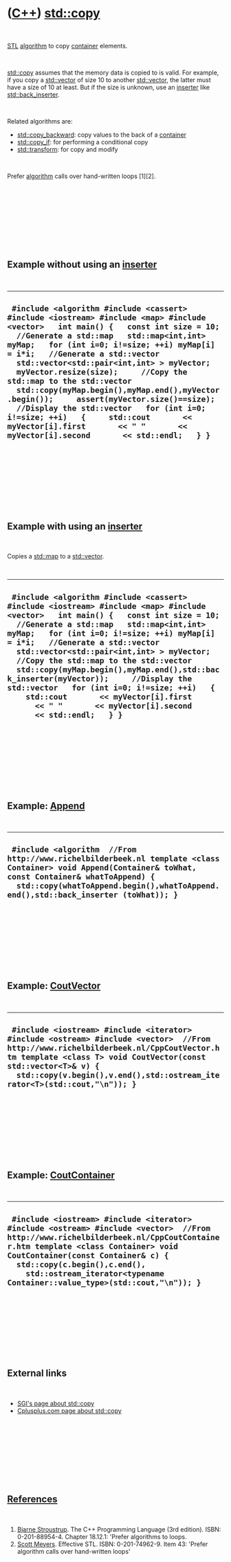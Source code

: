 
 

 

 

 

 

([C++](Cpp.md)) [std::copy](CppCopy.md)
=========================================

 

[STL](CppStl.md) [algorithm](CppAlgorithm.md) to copy
[container](CppContainer.md) elements.

 

[std::copy](CppCopy.md) assumes that the memory data is copied to is
valid. For example, if you copy a [std::vector](CppVector.md) of size
10 to another [std::vector](CppVector.md), the latter must have a size
of 10 at least. But if the size is unknown, use an
[inserter](CppInserter.md) like
[std::back\_inserter](CppBack_inserter.md).

 

Related algorithms are:

-   [std::copy\_backward](CppCopy_backward.md): copy values to the back
    of a [container](CppContainer.md)
-   [std::copy\_if](CppCopy_if.md): for performing a conditional copy
-   [std::transform](CppTransform.md): for copy and modify

 

Prefer [algorithm](CppAlgorithm.md) calls over hand-written loops
\[1\]\[2\].

 

 

 

 

 

Example without using an [inserter](CppInserter.md)
----------------------------------------------------

 

  ---------------------------------------------------------------------------------------------------------------------------------------------------------------------------------------------------------------------------------------------------------------------------------------------------------------------------------------------------------------------------------------------------------------------------------------------------------------------------------------------------------------------------------------------------------------------------------------------------------------------------------------------------------
  ` #include <algorithm #include <cassert> #include <iostream> #include <map> #include <vector>   int main() {   const int size = 10;   //Generate a std::map   std::map<int,int> myMap;   for (int i=0; i!=size; ++i) myMap[i] = i*i;   //Generate a std::vector   std::vector<std::pair<int,int> > myVector;   myVector.resize(size);     //Copy the std::map to the std::vector   std::copy(myMap.begin(),myMap.end(),myVector.begin());     assert(myVector.size()==size);   //Display the std::vector   for (int i=0; i!=size; ++i)   {     std::cout       << myVector[i].first       << " "       << myVector[i].second       << std::endl;   } }`
  ---------------------------------------------------------------------------------------------------------------------------------------------------------------------------------------------------------------------------------------------------------------------------------------------------------------------------------------------------------------------------------------------------------------------------------------------------------------------------------------------------------------------------------------------------------------------------------------------------------------------------------------------------------

 

 

 

 

 

Example with using an [inserter](CppInserter.md)
-------------------------------------------------

 

Copies a [std::map](CppMap.md) to a [std::vector](CppVector.md).

 

  -----------------------------------------------------------------------------------------------------------------------------------------------------------------------------------------------------------------------------------------------------------------------------------------------------------------------------------------------------------------------------------------------------------------------------------------------------------------------------------------------------------------------------------------------------------------------------------------------------------
  ` #include <algorithm #include <cassert> #include <iostream> #include <map> #include <vector>   int main() {   const int size = 10;   //Generate a std::map   std::map<int,int> myMap;   for (int i=0; i!=size; ++i) myMap[i] = i*i;   //Generate a std::vector   std::vector<std::pair<int,int> > myVector;     //Copy the std::map to the std::vector   std::copy(myMap.begin(),myMap.end(),std::back_inserter(myVector));     //Display the std::vector   for (int i=0; i!=size; ++i)   {     std::cout       << myVector[i].first       << " "       << myVector[i].second       << std::endl;   } }`
  -----------------------------------------------------------------------------------------------------------------------------------------------------------------------------------------------------------------------------------------------------------------------------------------------------------------------------------------------------------------------------------------------------------------------------------------------------------------------------------------------------------------------------------------------------------------------------------------------------------

 

 

 

 

 

Example: [Append](CppAppend.md)
--------------------------------

 

  ----------------------------------------------------------------------------------------------------------------------------------------------------------------------------------------------------------------------------------------------
  ` #include <algorithm  //From http://www.richelbilderbeek.nl template <class Container> void Append(Container& toWhat, const Container& whatToAppend) {   std::copy(whatToAppend.begin(),whatToAppend.end(),std::back_inserter (toWhat)); }`
  ----------------------------------------------------------------------------------------------------------------------------------------------------------------------------------------------------------------------------------------------

 

 

 

 

 

Example: [CoutVector](CppCoutVector.md)
----------------------------------------

 

  -----------------------------------------------------------------------------------------------------------------------------------------------------------------------------------------------------------------------------------------------------------------------------------
  ` #include <iostream> #include <iterator> #include <ostream> #include <vector>  //From http://www.richelbilderbeek.nl/CppCoutVector.htm template <class T> void CoutVector(const std::vector<T>& v) {   std::copy(v.begin(),v.end(),std::ostream_iterator<T>(std::cout,"\n")); }`
  -----------------------------------------------------------------------------------------------------------------------------------------------------------------------------------------------------------------------------------------------------------------------------------

 

 

 

 

 

Example: [CoutContainer](CppCoutContainer.md)
----------------------------------------------

 

  ------------------------------------------------------------------------------------------------------------------------------------------------------------------------------------------------------------------------------------------------------------------------------------------------------------------------------
  ` #include <iostream> #include <iterator> #include <ostream> #include <vector>  //From http://www.richelbilderbeek.nl/CppCoutContainer.htm template <class Container> void CoutContainer(const Container& c) {   std::copy(c.begin(),c.end(),     std::ostream_iterator<typename Container::value_type>(std::cout,"\n")); }`
  ------------------------------------------------------------------------------------------------------------------------------------------------------------------------------------------------------------------------------------------------------------------------------------------------------------------------------

 

 

 

 

 

External links
--------------

 

-   [SGI's page about std::copy](http://www.sgi.com/tech/stl/copy.html)
-   [Cplusplus.com page about
    std::copy](http://www.cplusplus.com/reference/algorithm/copy)

 

 

 

 

 

[References](CppReferences.md)
-------------------------------

 

1.  [Bjarne Stroustrup](CppBjarneStroustrup.md). The C++ Programming
    Language (3rd edition). ISBN: 0-201-88954-4. Chapter 18.12.1:
    'Prefer algorithms to loops.
2.  [Scott Meyers](CppScottMeyers.md). Effective STL.
    ISBN: 0-201-74962-9. Item 43: 'Prefer algorithm calls over
    hand-written loops'

 

 

 

 

 

 

